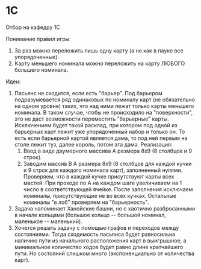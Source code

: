 # 1C
Отбор на кафедру 1С

Понимание правил игры:
1. За раз можно переложить лишь одну карту (а не как в пауке все упорядоченные).
2. Карту меньшего номинала можно переложить на карту ЛЮБОГО большего номинала.

Идеи:
1. Пасьянс не сходится, если есть "барьер". Под барьером подразумевается ряд одинаковых по номиналу карт (не обязательно на одном уровне) таких, что над ними лежат только карты меньшего номинала. В таком случае, чтобы не происходило на "поверхности", это не даст возможности переместить "барьерные" карты. Исключением будет такой расклад, при котором под одной из барьерных карт лежит уже упорядоченный набор и только он. То есть если барьерной картой является дама, то под ней первым на столе лежит туз, далее король, потом эта дама.
   Реализация:
   1. Ввод в виде двумерного массива А размера 8х9 (8 столбцов и 9 строк).
   2. Заводим массив В А размера 8х9 (8 столбцов для каждой кучки и 9 строк для каждого номинала карт), заполненный нулями. Проверяем, что в каждой кучке присутствуют карты всех мастей. При проходе        по       А на каждом шаге увеличиваем на 1 число в соответствующей ячейке. После заполнения исключаем номиналы, присутствующие не во всех кучках. Остальные номиналы "в лоб" проверяем на "барьерность".
2. Задача напоминает Ханойские башни, но с хаотично разбросанными в начале кольцами (большое кольцо -- большой номинал, маленькое -- маленький).
3. Хочется решать задачу с помощью графов и переходов между состояниями. Тогда сходимость пасьянса будет равносильна наличию пути из начального расположения карт в выигрышное, а минимальное количество ходов будет равно длине кратчайшего пути. Но состояний слишком много (экспоненциально от количества карт).

